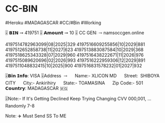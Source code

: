 # CC-BIN

#Heroku #MADAGASCAR #CC/#Bin #Working


🎚️ 𝗕𝗜𝗡 ⇾ 419751
🎚️ 𝗔𝗺𝗼𝘂𝗻𝘁 ⇾ 10
🎚️ CC GEN: ⇾
namsoccgen.online


4197514782963099|08|2025|329
4197516609255856|10|2029|881
4197512652858738|11|2027|623
4197513883087584|10|2029|368
4197518625343328|07|2029|960
4197516438222671|11|2026|976
4197515089620696|02|2026|993
4197516222959306|12|2029|891
4197511048832415|10|2025|900
4197516831578232|01|2027|932


🎚️𝗕𝗶𝗻 𝗜𝗻𝗳𝗼: VISA 
🎚️Address  ⇾
     Name:- XLICON MD
     Street:  SHIBOYA CITY
     City:- Ankirihiry
     State:- TOAMASINA
     Zip Code:- 501
     𝗖𝗼𝘂𝗻𝘁𝗿𝘆: MADAGASCAR 🇲🇬

🎚️Note:- If It's Getting Declined Keep Trying Changing CVV 000,001, ... Randomly 7-8

Note:
✈️ Must Send SS To ME

